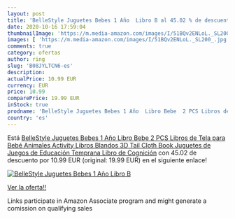 ```yaml
---
layout: post
title: 'BelleStyle Juguetes Bebes 1 Año  Libro B al 45.02 % de descuento'
date: 2020-10-16 17:59:04
thumbnailImage: 'https://m.media-amazon.com/images/I/51BQv2ENLoL._SL200_.jpg'
images: [ 'https://m.media-amazon.com/images/I/51BQv2ENLoL._SL200_.jpg' ]
comments: true
category: ofertas
author: ring
slug: 'B08JYLTCN6-es'
description:
actualPrice: 10.99 EUR
currency: EUR
price: 10.99
comparePrice: 19.99 EUR
inStock: true
prodname: 'BelleStyle Juguetes Bebes 1 Año  Libro Bebe  2 PCS Libros de Tela para Bebé Animales Activity Libros Blandos  3D Tail Cloth Book  Juguetes de Juegos de Educación Temprana Libro de Cognición'
country: 'es'
---
```


Está [BelleStyle Juguetes Bebes 1 Año  Libro Bebe  2 PCS Libros de Tela para Bebé Animales Activity Libros Blandos  3D Tail Cloth Book  Juguetes de Juegos de Educación Temprana Libro de Cognición](https://www.amazon.es/dp/B08JYLTCN6/?tag=tolees-21) con 45.02 de descuento por 10.99 EUR (original: 19.99 EUR) en el siguiente enlace!

[![BelleStyle Juguetes Bebes 1 Año  Libro B](https://m.media-amazon.com/images/I/51BQv2ENLoL._SL200_.jpg)](https://www.amazon.es/dp/B08JYLTCN6/?tag=tolees-21)

[Ver la oferta!!](https://www.amazon.es/dp/B08JYLTCN6/?tag=tolees-21)

Links participate in Amazon Associate program and might generate a comission on qualifying sales


